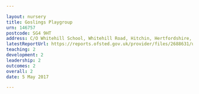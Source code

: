 ```yaml
---

layout: nursery
title: Goslings Playgroup
urn: 146757
postcode: SG4 9HT
address: C/O Whitehill School, Whitehill Road, Hitchin, Hertfordshire, SG4 9HT
latestReportUrl: https://reports.ofsted.gov.uk/provider/files/2688631/urn/146757.pdf
teaching: 2
development: 2
leadership: 2
outcomes: 2
overall: 2
date: 5 May 2017

---
```

